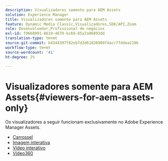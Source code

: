 ```yaml
---
description: Visualizadores somente para AEM Assets
solution: Experience Manager
title: Visualizadores somente para AEM Assets
feature: Dynamic Media Classic,Visualizadores,SDK/API,Zoom
role: Desenvolvedor,Profissional de negócios
exl-id: f0668991-8619-4670-bc69-85a7a96893dd
translation-type: tm+mt
source-git-commit: b4344397f82eb7d2d61020909f4acc7fddea210b
workflow-type: tm+mt
source-wordcount: '41'
ht-degree: 2%

---
```


# Visualizadores somente para AEM Assets{#viewers-for-aem-assets-only}

Os visualizadores a seguir funcionam exclusivamente no Adobe Experience Manager Assets.

* [Carrossel](c-html5-aem-carousel/c-html5-aem-carousel.md)
* [Imagem interativa](c-html5-aem-interactive-images/c-html5-aem-interactive-images.md)
* [Vídeo interativo](c-html5-aem-int-video/c-html5-aem-int-video.md)
* [Vídeo360](c-html5-aem-video360/c-html5-aem-video360.md)
